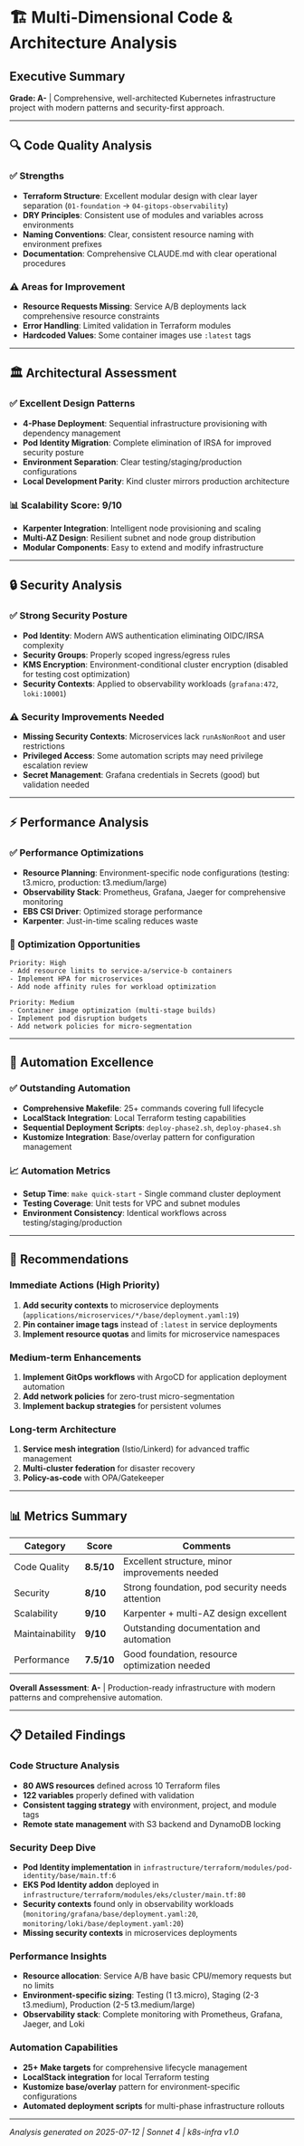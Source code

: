 # 🏗️ **Multi-Dimensional Code & Architecture Analysis**

## **Executive Summary**
**Grade: A-** | Comprehensive, well-architected Kubernetes infrastructure project with modern patterns and security-first approach.

---

## **🔍 Code Quality Analysis**

### **✅ Strengths**
- **Terraform Structure**: Excellent modular design with clear layer separation (`01-foundation` → `04-gitops-observability`)
- **DRY Principles**: Consistent use of modules and variables across environments
- **Naming Conventions**: Clear, consistent resource naming with environment prefixes
- **Documentation**: Comprehensive CLAUDE.md with clear operational procedures

### **⚠️ Areas for Improvement**
- **Resource Requests Missing**: Service A/B deployments lack comprehensive resource constraints
- **Error Handling**: Limited validation in Terraform modules
- **Hardcoded Values**: Some container images use `:latest` tags

---

## **🏛️ Architectural Assessment**

### **✅ Excellent Design Patterns**
- **4-Phase Deployment**: Sequential infrastructure provisioning with dependency management
- **Pod Identity Migration**: Complete elimination of IRSA for improved security posture
- **Environment Separation**: Clear testing/staging/production configurations
- **Local Development Parity**: Kind cluster mirrors production architecture

### **📊 Scalability Score: 9/10**
- **Karpenter Integration**: Intelligent node provisioning and scaling
- **Multi-AZ Design**: Resilient subnet and node group distribution
- **Modular Components**: Easy to extend and modify infrastructure

---

## **🔒 Security Analysis**

### **✅ Strong Security Posture**
- **Pod Identity**: Modern AWS authentication eliminating OIDC/IRSA complexity
- **Security Groups**: Properly scoped ingress/egress rules
- **KMS Encryption**: Environment-conditional cluster encryption (disabled for testing cost optimization)
- **Security Contexts**: Applied to observability workloads (`grafana:472`, `loki:10001`)

### **⚠️ Security Improvements Needed**
- **Missing Security Contexts**: Microservices lack `runAsNonRoot` and user restrictions
- **Privileged Access**: Some automation scripts may need privilege escalation review
- **Secret Management**: Grafana credentials in Secrets (good) but validation needed

---

## **⚡ Performance Analysis**

### **✅ Performance Optimizations**
- **Resource Planning**: Environment-specific node configurations (testing: t3.micro, production: t3.medium/large)
- **Observability Stack**: Prometheus, Grafana, Jaeger for comprehensive monitoring
- **EBS CSI Driver**: Optimized storage performance
- **Karpenter**: Just-in-time scaling reduces waste

### **🎯 Optimization Opportunities**
```
Priority: High
- Add resource limits to service-a/service-b containers
- Implement HPA for microservices
- Add node affinity rules for workload optimization

Priority: Medium  
- Container image optimization (multi-stage builds)
- Implement pod disruption budgets
- Add network policies for micro-segmentation
```

---

## **🤖 Automation Excellence**

### **✅ Outstanding Automation**
- **Comprehensive Makefile**: 25+ commands covering full lifecycle
- **LocalStack Integration**: Local Terraform testing capabilities
- **Sequential Deployment Scripts**: `deploy-phase2.sh`, `deploy-phase4.sh`
- **Kustomize Integration**: Base/overlay pattern for configuration management

### **📈 Automation Metrics**
- **Setup Time**: `make quick-start` - Single command cluster deployment
- **Testing Coverage**: Unit tests for VPC and subnet modules
- **Environment Consistency**: Identical workflows across testing/staging/production

---

## **🚀 Recommendations**

### **Immediate Actions (High Priority)**
1. **Add security contexts** to microservice deployments (`applications/microservices/*/base/deployment.yaml:19`)
2. **Pin container image tags** instead of `:latest` in service deployments
3. **Implement resource quotas** and limits for microservice namespaces

### **Medium-term Enhancements**
1. **Implement GitOps workflows** with ArgoCD for application deployment automation
2. **Add network policies** for zero-trust micro-segmentation
3. **Implement backup strategies** for persistent volumes

### **Long-term Architecture**
1. **Service mesh integration** (Istio/Linkerd) for advanced traffic management
2. **Multi-cluster federation** for disaster recovery
3. **Policy-as-code** with OPA/Gatekeeper

---

## **📊 Metrics Summary**

| Category | Score | Comments |
|----------|-------|----------|
| Code Quality | **8.5/10** | Excellent structure, minor improvements needed |
| Security | **8/10** | Strong foundation, pod security needs attention |
| Scalability | **9/10** | Karpenter + multi-AZ design excellent |
| Maintainability | **9/10** | Outstanding documentation and automation |
| Performance | **7.5/10** | Good foundation, resource optimization needed |

**Overall Assessment**: **A-** | Production-ready infrastructure with modern patterns and comprehensive automation.

---

## **📋 Detailed Findings**

### **Code Structure Analysis**
- **80 AWS resources** defined across 10 Terraform files
- **122 variables** properly defined with validation
- **Consistent tagging strategy** with environment, project, and module tags
- **Remote state management** with S3 backend and DynamoDB locking

### **Security Deep Dive**
- **Pod Identity implementation** in `infrastructure/terraform/modules/pod-identity/base/main.tf:6`
- **EKS Pod Identity addon** deployed in `infrastructure/terraform/modules/eks/cluster/main.tf:80`
- **Security contexts** found only in observability workloads (`monitoring/grafana/base/deployment.yaml:20`, `monitoring/loki/base/deployment.yaml:20`)
- **Missing security contexts** in microservices deployments

### **Performance Insights**
- **Resource allocation**: Service A/B have basic CPU/memory requests but no limits
- **Environment-specific sizing**: Testing (1 t3.micro), Staging (2-3 t3.medium), Production (2-5 t3.medium/large)
- **Observability stack**: Complete monitoring with Prometheus, Grafana, Jaeger, and Loki

### **Automation Capabilities**
- **25+ Make targets** for comprehensive lifecycle management
- **LocalStack integration** for local Terraform testing
- **Kustomize base/overlay** pattern for environment-specific configurations
- **Automated deployment scripts** for multi-phase infrastructure rollouts

---

*Analysis generated on 2025-07-12 | Sonnet 4 | k8s-infra v1.0*